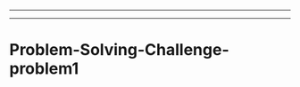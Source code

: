 ------------------------------
-----------------------------------------------------------------------------------
# Problem-Solving-Challenge-problem1
